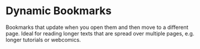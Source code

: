 # Dynamic Bookmarks

Bookmarks that update when you open them and then move to a different page.
Ideal for reading longer texts that are spread over multiple pages,
e.g. longer tutorials or webcomics.
